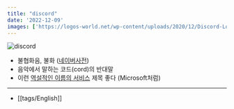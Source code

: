 ```yaml
---
title: "discord"
date: '2022-12-09'
images: ['https://logos-world.net/wp-content/uploads/2020/12/Discord-Logo.png']
---
```


![discord](https://logos-world.net/wp-content/uploads/2020/12/Discord-Logo.png)

- 불협화음, 불화 ([네이버사전](https://en.dict.naver.com/#/entry/enko/9d50987980c24935ae979f87fad2d1da))
- 음악에서 말하는 코드(cord)의 반대말
- 이런 [역설적인 이름의 서비스](https://en.dict.naver.com/#/entry/enko/9d50987980c24935ae979f87fad2d1da) 제목 좋다 (Microsoft처럼)
---
- [[tags/English]]